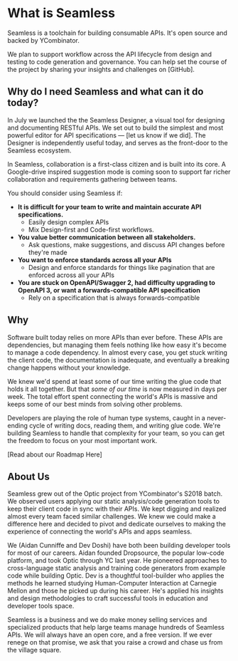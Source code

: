# What is Seamless 

Seamless is a toolchain for building consumable APIs. It's open source and backed by YCombinator. 

We plan to support workflow across the API lifecycle from design and testing to code generation and governance. You can help set the course of the project by sharing your insights and challenges on [GitHub]. 

## Why do I need Seamless and what can it do today?

In July we launched the the Seamless Designer, a visual tool for designing and documenting RESTful APIs. We set out to build the simplest and most powerful editor for API specifications — [let us know if we did]. The Designer is independently useful today, and serves as the front-door to the Seamless ecosystem. 

In Seamless, collaboration is a first-class citizen and is built into its core. A Google-drive inspired suggestion mode is coming soon to support far richer collaboration and requirements gathering between teams. 

You should consider using Seamless if:

- **It is difficult for your team to write and maintain accurate API specifications.**
    - Easily design complex APIs
    - Mix Design-first and Code-first workflows.
- **You value better communication between all stakeholders.**
    - Ask questions, make suggestions, and discuss API changes before they're made
- **You want to enforce standards across all your APIs**
    - Design and enforce standards for things like pagination that are enforced across all your APIs
- **You are stuck on OpenAPI/Swagger 2, had difficulty upgrading to OpenAPI 3, or want a forwards-compatible API specification**
    - Rely on a specification that is always forwards-compatible

## Why

Software built today relies on more APIs than ever before. These APIs are dependencies, but managing them feels nothing like how easy it's become to manage a code dependency. In almost every case, you get stuck writing the client code, the documentation is inadequate, and eventually a breaking change happens without your knowledge. 

We knew we'd spend at least some of our time writing the glue code that holds it all together. But that *some of our time* is now measured in days per week. The total effort spent connecting the world's APIs is massive and keeps some of our best minds from solving other problems.

Developers are playing the role of human type systems, caught in a never-ending cycle of writing docs, reading them, and writing glue code. We're building Seamless to handle that complexity for your team, so you can get the freedom to focus on your most important work. 

[Read about our Roadmap Here]

## About Us

Seamless grew out of the Optic project from YCombinator's S2018 batch. We observed users applying our static analysis/code generation tools to keep their client code in sync with their APIs. We kept digging and realized almost every team faced similar challenges. We knew we could make a difference here and decided to pivot and dedicate ourselves to making the experience of connecting the world's APIs and apps seamless. 

We (Aidan Cunniffe and Dev Doshi) have both been building developer tools for most of our careers. Aidan founded Dropsource, the popular low-code platform, and took Optic through YC last year. He pioneered approaches to cross-language static analysis and training code generators from example code while building Optic. Dev is a thoughtful tool-builder who applies the methods he learned studying Human-Computer Interaction at Carnegie Mellon and those he picked up during his career. He's applied his insights and design methodologies to craft successful tools in education and developer tools space. 

Seamless is a business and we do make money selling services and specialized products that help large teams manage hundreds of Seamless APIs. We will always have an open core, and a free version. If we ever renege on that promise, we ask that you raise a crowd and chase us from the village square. 
